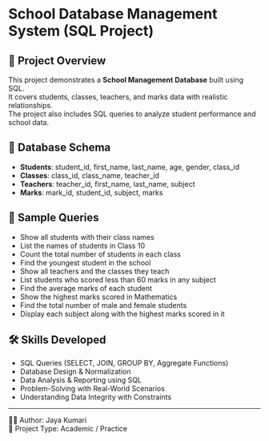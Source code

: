 # School Database Management System (SQL Project)

## 📌 Project Overview
This project demonstrates a **School Management Database** built using SQL.  
It covers students, classes, teachers, and marks data with realistic relationships.  
The project also includes SQL queries to analyze student performance and school data.

## 📂 Database Schema
- **Students**: student_id, first_name, last_name, age, gender, class_id  
- **Classes**: class_id, class_name, teacher_id  
- **Teachers**: teacher_id, first_name, last_name, subject  
- **Marks**: mark_id, student_id, subject, marks  

## 📝 Sample Queries
- Show all students with their class names  
- List the names of students in Class 10  
- Count the total number of students in each class  
- Find the youngest student in the school  
- Show all teachers and the classes they teach  
- List students who scored less than 60 marks in any subject  
- Find the average marks of each student  
- Show the highest marks scored in Mathematics  
- Find the total number of male and female students  
- Display each subject along with the highest marks scored in it  

## 🛠 Skills Developed
- SQL Queries (SELECT, JOIN, GROUP BY, Aggregate Functions)  
- Database Design & Normalization  
- Data Analysis & Reporting using SQL  
- Problem-Solving with Real-World Scenarios  
- Understanding Data Integrity with Constraints  

---

👩‍💻 Author: Jaya Kumari  
📌 Project Type: Academic / Practice  

